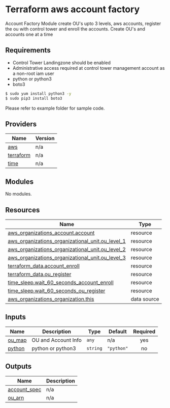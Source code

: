 # Terraform aws account factory

Account Factory Module create OU's upto 3 levels, aws accounts, register the ou with control tower and enroll the accounts. Create OU's and accounts one at a time

## Requirements

* Control Tower Landingzone should be enabled
* Administrative access required at control tower management account as a non-root iam user
* python or python3
* boto3

```bash
$ sudo yum install python3 -y 
$ sudo pip3 install boto3
```

Please refer to example folder for sample code.


## Providers

| Name | Version |
|------|---------|
| <a name="provider_aws"></a> [aws](#provider\_aws) | n/a |
| <a name="provider_terraform"></a> [terraform](#provider\_terraform) | n/a |
| <a name="provider_time"></a> [time](#provider\_time) | n/a |

## Modules

No modules.

## Resources

| Name | Type |
|------|------|
| [aws_organizations_account.account](https://registry.terraform.io/providers/hashicorp/aws/latest/docs/resources/organizations_account) | resource |
| [aws_organizations_organizational_unit.ou_level_1](https://registry.terraform.io/providers/hashicorp/aws/latest/docs/resources/organizations_organizational_unit) | resource |
| [aws_organizations_organizational_unit.ou_level_2](https://registry.terraform.io/providers/hashicorp/aws/latest/docs/resources/organizations_organizational_unit) | resource |
| [aws_organizations_organizational_unit.ou_level_3](https://registry.terraform.io/providers/hashicorp/aws/latest/docs/resources/organizations_organizational_unit) | resource |
| [terraform_data.account_enroll](https://registry.terraform.io/providers/hashicorp/terraform/latest/docs/resources/data) | resource |
| [terraform_data.ou_register](https://registry.terraform.io/providers/hashicorp/terraform/latest/docs/resources/data) | resource |
| [time_sleep.wait_60_seconds_account_enroll](https://registry.terraform.io/providers/hashicorp/time/latest/docs/resources/sleep) | resource |
| [time_sleep.wait_60_seconds_ou_register](https://registry.terraform.io/providers/hashicorp/time/latest/docs/resources/sleep) | resource |
| [aws_organizations_organization.this](https://registry.terraform.io/providers/hashicorp/aws/latest/docs/data-sources/organizations_organization) | data source |

## Inputs

| Name | Description | Type | Default | Required |
|------|-------------|------|---------|:--------:|
| <a name="input_ou_map"></a> [ou\_map](#input\_ou\_map) | OU and Account Info | `any` | n/a | yes |
| <a name="input_python"></a> [python](#input\_python) | python or python3 | `string` | `"python"` | no |

## Outputs

| Name | Description |
|------|-------------|
| <a name="output_account_spec"></a> [account\_spec](#output\_account\_spec) | n/a |
| <a name="output_ou_arn"></a> [ou\_arn](#output\_ou\_arn) | n/a |
